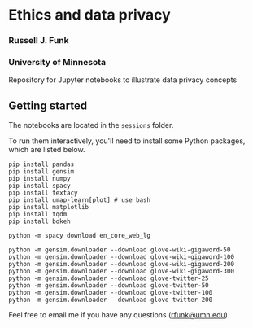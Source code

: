 # Ethics and data privacy
### Russell J. Funk
### University of Minnesota

Repository for Jupyter notebooks to illustrate data privacy concepts

## Getting started

The notebooks are located in the `sessions` folder.

To run them interactively, you'll need to install some Python packages, which are listed below. 

```
pip install pandas
pip install gensim
pip install numpy
pip install spacy
pip install textacy
pip install umap-learn[plot] # use bash
pip install matplotlib
pip install tqdm
pip install bokeh

python -m spacy download en_core_web_lg

python -m gensim.downloader --download glove-wiki-gigaword-50
python -m gensim.downloader --download glove-wiki-gigaword-100
python -m gensim.downloader --download glove-wiki-gigaword-200
python -m gensim.downloader --download glove-wiki-gigaword-300
python -m gensim.downloader --download glove-twitter-25
python -m gensim.downloader --download glove-twitter-50
python -m gensim.downloader --download glove-twitter-100
python -m gensim.downloader --download glove-twitter-200
```

Feel free to email me if you have any questions ([rfunk@umn.edu](mailto:rfunk@umn.edu)).